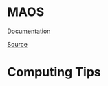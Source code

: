 # MAOS

[Documentation](https://lianqiw.github.com/maos)

[Source](https://github.com/lianqiw/maos)

# Computing Tips


